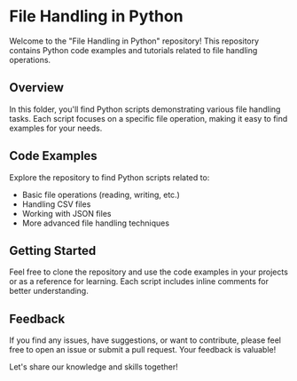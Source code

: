 # File Handling in Python

Welcome to the "File Handling in Python" repository! This repository contains Python code examples and tutorials related to file handling operations.

## Overview

In this folder, you'll find Python scripts demonstrating various file handling tasks.
Each script focuses on a specific file operation, making it easy to find examples for your needs.

## Code Examples

Explore the repository to find Python scripts related to:

- Basic file operations (reading, writing, etc.)
- Handling CSV files
- Working with JSON files
- More advanced file handling techniques

## Getting Started

Feel free to clone the repository and use the code examples in your projects or as a reference for learning. 
Each script includes inline comments for better understanding.

## Feedback

If you find any issues, have suggestions, or want to contribute, please feel free to open an issue or submit a pull request. Your feedback is valuable!

Let's share our knowledge and skills together!
